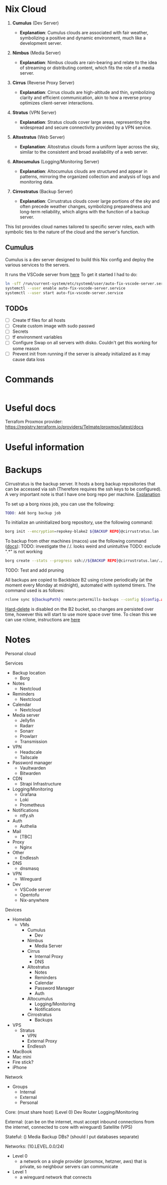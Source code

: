 # Nix Cloud

1. **Cumulus** (Dev Server)
   - **Explanation**: Cumulus clouds are associated with fair weather, symbolizing a positive and dynamic environment, much like a development server.

2. **Nimbus** (Media Server)
   - **Explanation**: Nimbus clouds are rain-bearing and relate to the idea of streaming or distributing content, which fits the role of a media server.

3. **Cirrus** (Reverse Proxy Server)
   - **Explanation**: Cirrus clouds are high-altitude and thin, symbolizing clarity and efficient communication, akin to how a reverse proxy optimizes client-server interactions.

4. **Stratus** (VPN Server)
   - **Explanation**: Stratus clouds cover large areas, representing the widespread and secure connectivity provided by a VPN service.

5. **Altostratus** (Web Server)
   - **Explanation**: Altostratus clouds form a uniform layer across the sky, similar to the consistent and broad availability of a web server.

6. **Altocumulus** (Logging/Monitoring Server)
   - **Explanation**: Altocumulus clouds are structured and appear in patterns, mirroring the organized collection and analysis of logs and monitoring data.

7. **Cirrostratus** (Backup Server)
   - **Explanation**: Cirrustratus clouds cover large portions of the sky and often precede weather changes, symbolizing preparedness and long-term reliability, which aligns with the function of a backup server. 

This list provides cloud names tailored to specific server roles, each with symbolic ties to the nature of the cloud and the server's function.


## Cumulus

Cumulus is a dev server designed to build this Nix config and deploy the various services to the servers.

It runs the VSCode server from [here](https://github.com/nix-community/nixos-vscode-server)
To get it started I had to do:
```bash
ln -sfT /run/current-system/etc/systemd/user/auto-fix-vscode-server.service ~/.config/systemd/user/auto-fix-vscode-server.service
systemctl --user enable auto-fix-vscode-server.service
systemctl --user start auto-fix-vscode-server.service
```

## TODOs

- [ ] Create tf files for all hosts
- [ ] Create custom image with sudo passwd
- [ ] Secrets
- [ ] tf environment variables
- [ ] Configure Swap on all servers with disko. Couldn't get this working for some reason
- [ ] Prevent init from running if the server is already initialized as it may cause data loss

# Commands
```bash

``` 

# Useful docs

Terrafom Proxmox provider:
https://registry.terraform.io/providers/Telmate/proxmox/latest/docs

# Useful information


# Backups

Cirrustratus is the backup server. It hosts a borg backup repositories that can be accessed via ssh (Therefore requires the ssh keys to be configured).
A very important note is that I have one borg repo per machine. [Explanation](https://borgbackup.readthedocs.io/en/stable/faq.html#can-i-backup-from-multiple-servers-into-a-single-repository)

To set up a borg nixos job, you can use the following:
```nix
TODO: Add borg backup job
```

To initialize an uninitialized borg repository, use the following command:
```bash
borg init --encryption=repokey-blake2 ${BACKUP REPO}@cirrustratus.lan
```

To backup from other machines (macos) use the following command ([docs](https://borgbackup.readthedocs.io/en/stable/usage/create.html)):
TODO: investigate the /./. looks weird and unintuitive
TODO: exclude ".*" is not working
```bash
borg create --stats --progress ssh://${BACKUP REPO}@cirrustratus.lan/./.::${BACKUP NAME}_{now} ${FOLDER TO BACKUP} --exclude ~/Library --exclude ".*"
```

TODO: Test and add pruning

All backups are copied to Backblaze B2 using rclone periodically (at the moment every Monday at midnight), automated with systemd timers.
The command used is as follows:
```bash
rclone sync ${backupPath} remote:petermills-backups --config ${config.age.secrets.b2_backup.path}
```

[Hard-delete](https://rclone.org/b2/#b2-hard-delete) is disabled on the B2 bucket, so changes are persisted over time, however this will start to use more space over time. To clean this we can use rclone, instructions are [here](https://rclone.org/b2/#versions)


# Notes

Personal cloud

Services
- Backup location
    - Borg
- Notes
    - Nextcloud
- Reminders
    - Nextcloud
- Calendar
    - Nextcloud
- Media server
    - Jellyfin
    - Radarr
    - Sonarr
    - Prowlarr
    - Transmission
- VPN
    - Headscale
    - Tailscale
- Password manager
    - Vaultwarden
    - Bitwarden
- CDN
    - Strapi
Infrastructure
- Logging/Monitoring
    - Grafana
    - Loki
    - Prometheus
- Notifications
    - ntfy.sh
- Auth
    - Authelia
- Mail
    - [TBC]
- Proxy
    - Nginx 
- Other
    - Endlessh
- DNS
    - dnsmasq
- VPN
    - Wireguard
- Dev
    - VSCode server
    - Opentofu
    - Nix-anywhere

Devices
- Homelab
    - VMs
        - Cumulus
            - Dev
        - Nimbus
            - Media Server
        - Cirrus
            - Internal Proxy
            - DNS
        - Altostratus
            - Notes
            - Reminders
            - Calendar
            - Password Manager
            - Auth
        - Altocumulus
            - Logging/Monitoring
            - Notifications
        - Cirrostratus
            - Backups
- VPS
    - Stratus
        - VPN
        - External Proxy
        - Endlessh
- MacBook
- Mac mini 
- Fire stick?
- iPhone


Network

- Groups
    - Internal
    - External
    - Personal


Core: (must share host) (Level 0)
  Dev
  Router
  Logging/Monitoring

External: (can be on the internet, must accept inbound connections from the internet, connected to core with wireguard)
  Satellite (VPS)

Stateful: ()
  Media
  Backup
  DBs? (should I put databases separate)


Networks: (10.LEVEL.0.0/24)
  - Level 0
    - a network on a single provider (proxmox, hetzner, aws) that is private, so neighbour servers can communicate
  - Level 1
    - a wireguard network that connects 